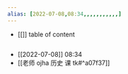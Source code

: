 ```yaml
---
alias: [2022-07-08,08:34,,,,,,,,,,,]
---
```

- [[]]
table of content
```toc
```

- [[2022-07-08]] 08:34
- [[老师 ojha 历史 课 tk#^a07f37]]